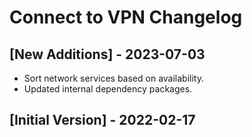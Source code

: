# Connect to VPN Changelog

## [New Additions] - 2023-07-03

- Sort network services based on availability.
- Updated internal dependency packages.

## [Initial Version] - 2022-02-17
